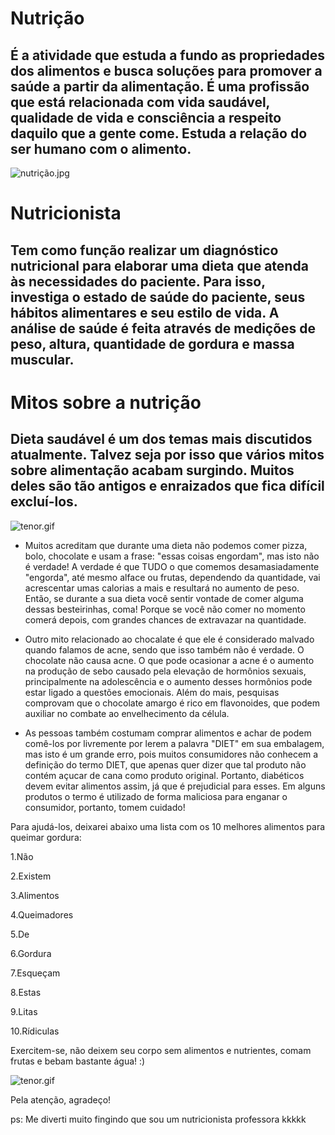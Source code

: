 # Nutrição 
##  É a atividade que estuda a fundo as propriedades dos alimentos e busca soluções para promover a saúde a partir da alimentação. É uma profissão que está relacionada com vida saudável, qualidade de vida e consciência a respeito daquilo que a gente come. Estuda a relação do ser humano com o alimento.

![nutrição.jpg](https://www.google.com/search?q=nutri%C3%A7%C3%A3o&safe=active&rlz=1C1MSIM_enBR870BR870&sxsrf=ALeKk00LLS3DZdmMbY12zKl_wfV7ghA-Qw:1599775665836&tbm=isch&source=iu&ictx=1&fir=-wAFZLbQ4u6rWM%252CaKT5nq4nfSJDPM%252C_&vet=1&usg=AI4_-kRStmWJbKEJuoV_OjX1unXva0tCAw&sa=X&ved=2ahUKEwi606DizN_rAhVeGbkGHQyzCpQQ_h16BAgEEAc#imgrc=-wAFZLbQ4u6rWM)

# Nutricionista 
## Tem como função realizar um diagnóstico nutricional para elaborar uma dieta que atenda às necessidades do paciente. Para isso, investiga o estado de saúde do paciente, seus hábitos alimentares e seu estilo de vida. A análise de saúde é feita através de medições de peso, altura, quantidade de gordura e massa muscular.
# Mitos sobre a nutrição
## Dieta saudável é um dos temas mais discutidos atualmente. Talvez seja por isso que vários mitos sobre alimentação acabam surgindo. Muitos deles são tão antigos e enraizados que fica difícil excluí-los.
![tenor.gif](https://media1.tenor.com/images/a85a62e481032f30e3cefd188dd148cd/tenor.gif?itemid=14786192)

- Muitos acreditam que durante uma dieta não podemos comer pizza, bolo, chocolate e usam a frase: "essas coisas engordam", mas isto não é verdade! A verdade é que TUDO o que comemos desamasiadamente "engorda", até mesmo alface ou frutas, dependendo da quantidade, vai acrescentar umas calorias a mais e resultará no aumento de peso. Então, se durante a sua dieta você sentir vontade de comer alguma dessas besteirinhas, coma! Porque se você não comer no momento comerá depois, com grandes chances de extravazar na quantidade.

- Outro mito relacionado ao chocalate é que ele é considerado malvado quando falamos de acne, sendo que isso também não é verdade. O chocolate não causa acne. O que pode ocasionar a acne é o aumento na produção de sebo causado pela elevação de hormônios sexuais, principalmente na adolescência e o aumento desses hormônios pode estar ligado a questões emocionais. Além do mais, pesquisas comprovam que o chocolate amargo é rico em flavonoides, que podem auxiliar no combate ao envelhecimento da célula.

- As pessoas também costumam comprar alimentos e achar de podem comê-los por livremente por lerem a palavra "DIET" em sua embalagem, mas isto é um grande erro, pois muitos consumidores não conhecem a definição do termo DIET, que apenas quer dizer que tal produto não contém açucar de cana como produto original. Portanto, diabéticos devem evitar alimentos assim, já que é prejudicial para esses. Em alguns produtos o termo é utilizado de forma maliciosa para enganar o consumidor, portanto, tomem cuidado!

Para ajudá-los, deixarei abaixo uma lista com os 10 melhores alimentos para queimar gordura:

1.Não

2.Existem

3.Alimentos

4.Queimadores

5.De

6.Gordura

7.Esqueçam

8.Estas

9.Litas

10.Rídiculas

Exercitem-se, não deixem seu corpo sem alimentos e nutrientes, comam frutas e bebam bastante água! :)
 
![tenor.gif](https://media.tenor.com/images/ab920e3b4aa449c0d6b1d0079f1a999b/tenor.gif)

Pela atenção, agradeço!


ps: Me diverti muito fingindo que sou um nutricionista professora kkkkk

